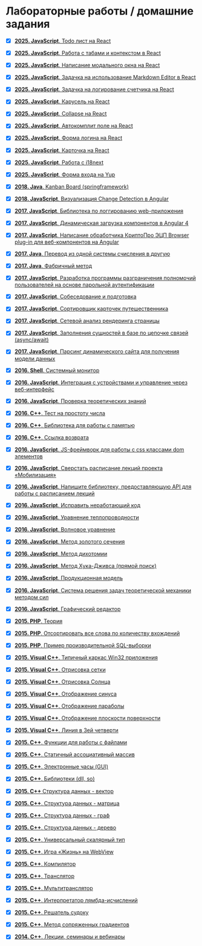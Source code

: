 # Лабораторные работы / домашние задания

- [x] [<b>2025. JavaScript</b>. Todo лист на React](https://github.com/splincodewd/collection-codework/blob/master/javascript/hexlet/todos/src/TodoBox.jsx)
- [x] [<b>2025. JavaScript</b>. Работа с табами и контекстом в React](https://github.com/splincodewd/collection-codework/blob/master/javascript/hexlet/tabs/src/App.jsx)
- [x] [<b>2025. JavaScript</b>. Написание модального окна на React](https://github.com/splincodewd/collection-codework/blob/master/javascript/hexlet/modal/src/Component.jsx)
- [x] [<b>2025. JavaScript</b>. Задачка на использование Markdown Editor в React](https://github.com/splincodewd/collection-codework/blob/master/javascript/hexlet/markdown/src/MarkdownEditor.jsx)
- [x] [<b>2025. JavaScript</b>. Задачка на логирование счетчика на React](https://github.com/splincodewd/collection-codework/blob/master/javascript/hexlet/logs/src/Component.jsx)
- [x] [<b>2025. JavaScript</b>. Карусель на React](https://github.com/splincodewd/collection-codework/blob/master/javascript/hexlet/carousel/src/Carousel.jsx)
- [x] [<b>2025. JavaScript</b>. Collapse на React](https://github.com/splincodewd/collection-codework/blob/master/javascript/hexlet/collapse/src/Collapse.jsx)
- [x] [<b>2025. JavaScript</b>. Автокомплит поле на React](https://github.com/splincodewd/collection-codework/blob/master/javascript/hexlet/autocomplete/src/Autocomplete.jsx)
- [x] [<b>2025. JavaScript</b>. Форма логина на React](https://github.com/splincodewd/collection-codework/blob/master/javascript/hexlet/form/src/Collapse.jsx)
- [x] [<b>2025. JavaScript</b>. Карточка на React](https://github.com/splincodewd/collection-codework/blob/master/javascript/hexlet/carousel/src/Carousel.jsx)
- [x] [<b>2025. JavaScript</b>. Работа с i18next](https://github.com/splincodewd/collection-codework/blob/master/javascript/hexlet/i18n/application.js)
- [x] [<b>2025. JavaScript</b>. Форма входа на Yup](https://github.com/splincodewd/collection-codework/blob/master/javascript/hexlet/login/application.js)
- [x] [<b>2018. Java</b>. Kanban Board (springframework)](https://github.com/splincode/java-filmorate)
- [x] [<b>2018. JavaScript</b>. Визуализация Change Detection в Angular](https://github.com/Angular-RU/change-detection-tree)
- [x] [<b>2017. JavaScript</b>. Библиотека по логгированию web-приложения](https://github.com/splincodewd/client-logger)
- [x] [<b>2017. JavaScript</b>. Динамическая загрузка компонентов в Angular 4](https://github.com/splincodewd/collection-codework/tree/master/typescript/angular/dynamic.ts)
- [x] [<b>2017. JavaScript</b>. Написание обработчика КриптоПро ЭЦП Browser plug-in для веб-компонентов на Angular](https://github.com/splincode/cryptopro-browser-plugin)
- [x] [<b>2017. Java</b>. Перевод из одной системы счисления в другую](https://github.com/splincodewd/collection-codework/tree/master/java/notation)
- [x] [<b>2017. Java</b>. Фабричный метод](https://github.com/splincodewd/collection-codework/tree/master/java/garden)
- [x] [<b>2017. JavaScript</b>. Разработка программы разграничения полномочий пользователей на основе парольной аутентификации](https://github.com/splincode/simple-authorize-service)
- [x] [<b>2017. JavaScript</b>. Собеседование и подготовка](https://github.com/splincodewd/collection-codework/tree/master/javascript/interview-dev)
- [x] [<b>2017. JavaScript</b>. Сортировщик карточек путешественника](https://github.com/splincodewd/collection-codework/tree/master/javascript/travels)
- [x] [<b>2017. JavaScript</b>. Сетевой анализ рендеринга страницы](https://github.com/splincode/recursive-phantomjs)
- [x] [<b>2017. JavaScript</b>. Заполнения сущностей в базе по цепочке связей (async/await)](https://github.com/splincodewd/collection-codework/tree/master/javascript/async-await)
- [x] [<b>2017. JavaScript</b>. Парсинг динамического сайта для получения модели данных](https://github.com/splincode/parse-site-example)
- [x] [<b>2016. Shell</b>. Системный монитор](https://github.com/splincode/system-monitor)
- [x] [<b>2016. JavaScript</b>. Интеграция с устройствами и управление через веб-интерфейс](https://github.com/splincode/ihardware/tree/master/omron)
- [x] [<b>2016. JavaScript</b>. Проверка теоретических знаний](https://github.com/splincodewd/collection-codework/tree/master/javascript/theory)
- [x] [<b>2016. C++</b>. Тест на простоту числа](https://github.com/splincodewd/collection-codework/tree/master/cpp/prime)
- [x] [<b>2016. C++</b>. Библиотека для работы с памятью](https://github.com/splincodewd/collection-codework/tree/master/cpp/memory)
- [x] [<b>2016. C++</b>. Ссылка возврата](https://github.com/splincodewd/collection-codework/tree/master/cpp/link)
- [x] [<b>2016. JavaScript</b>. JS-фреймворк для работы с css классами dom элементов](https://github.com/splincodewd/collection-codework/tree/master/javascript/framework)
- [x] [<b>2016. JavaScript</b>. Cверстать расписание лекций проекта «Мобилизация»](https://github.com/splincodewd/collection-codework/tree/master/javascript/mobilization)
- [x] [<b>2016. JavaScript</b>. Напишите библиотеку, предоставляющую API для работы с расписанием лекций](https://github.com/splincodewd/collection-codework/tree/master/javascript/mobilization-api)
- [x] [<b>2016. JavaScript</b>. Исправить неработающий код](https://github.com/splincodewd/collection-codework/tree/master/javascript/fetch-error)
- [x] [<b>2016. JavaScript</b>. Уравнение теплопроводности](https://github.com/splincodewd/collection-codework/tree/master/javascript/transcalency)
- [x] [<b>2016. JavaScript</b>. Волновое уравнение](https://github.com/splincodewd/collection-codework/tree/master/javascript/transcalency)
- [x] [<b>2016. JavaScript</b>. Метод золотого сечения](https://github.com/splincodewd/collection-codework/tree/master/javascript/golden_section_method)
- [x] [<b>2016. JavaScript</b>. Метод дихотомии](https://github.com/splincodewd/collection-codework/tree/master/javascript/dichotomy_method)
- [x] [<b>2016. JavaScript</b>. Метод Хука-Дживса (прямой поиск)](https://github.com/splincodewd/collection-codework/blob/master/javascript/pattern_search/)
- [x] [<b>2016. JavaScript</b>. Продукционная модель](https://github.com/splincodewd/collection-codework/blob/master/javascript/production_system/)
- [x] [<b>2016. JavaScript</b>. Система решения задач теоретической механики методом сил](https://github.com/splincodewd/collection-codework/blob/master/javascript/cad/)
- [x] [<b>2016. JavaScript</b>. Графический редактор](https://github.com/splincodewd/collection-codework/tree/master/javascript/grapheditor/)
- [x] [<b>2015. PHP</b>. Теория](https://github.com/splincodewd/collection-codework/tree/master/php/theory)
- [x] [<b>2015. PHP</b>. Отсортировать все слова по количеству вхождений](https://github.com/splincodewd/collection-codework/tree/master/php/sort)
- [x] [<b>2015. PHP</b>. Пример производительной SQL-выборки](https://github.com/splincodewd/collection-codework/tree/master/php/sql)
- [x] [<b>2015. Visual C++</b>. Типичный каркас Win32 приложения](https://github.com/splincodewd/collection-codework/tree/master/vc/lab1/base.cpp)
- [x] [<b>2015. Visual C++</b>. Отрисовка сетки](https://github.com/splincodewd/collection-codework/tree/master/vc/lab1/grid.cpp)
- [x] [<b>2015. Visual C++</b>. Отрисовка Солнца](https://github.com/splincodewd/collection-codework/tree/master/vc/lab1/sun.cpp)
- [x] [<b>2015. Visual C++</b>. Отображение синуса](https://github.com/splincodewd/collection-codework/tree/master/vc/lab2/sin.cpp)
- [x] [<b>2015. Visual C++</b>. Отображение параболы](https://github.com/splincodewd/collection-codework/tree/master/vc/lab2/parabola.cpp)
- [x] [<b>2015. Visual C++</b>. Отображение плоскости поверхности](https://github.com/splincodewd/collection-codework/tree/master/vc/lab2/surface.cpp)
- [x] [<b>2015. Visual C++</b>. Линия в 3ей четверти](https://github.com/splincodewd/collection-codework/blob/master/vc/lab2/graphs3th.cpp)
- [x] [<b>2015. C++</b>. Функции для работы с файлами](https://github.com/splincodewd/collection-codework/tree/master/cpp/fs)
- [x] [<b>2015. C++</b>. Статичный ассоциативный массив](https://github.com/splincodewd/collection-codework/tree/master/cpp/associative)
- [x] [<b>2015. C++</b>. Электронные часы (GUI)](https://github.com/splincodewd/collection-codework/tree/master/cpp/gui)
- [x] [<b>2015. C++</b>. Библиотеки (dll, so)](https://github.com/splincodewd/collection-codework/tree/master/cpp/dll)
- [x] [<b>2015. C++</b> Структура данных - вектор](https://github.com/splincodewd/collection-codework/tree/master/cpp/vector)
- [x] [<b>2015. C++</b>. Структура данных - матрица](https://github.com/splincodewd/collection-codework/tree/master/cpp/matrix)
- [x] [<b>2015. C++</b>. Структура данных - граф](https://github.com/splincodewd/collection-codework/tree/master/cpp/graph)
- [x] [<b>2015. C++</b>. Структура данных - дерево](https://github.com/splincodewd/collection-codework/tree/master/cpp/tree)
- [x] [<b>2015. C++</b>. Универсальный скалярный тип](https://github.com/splincodewd/collection-codework/tree/master/cpp/var)
- [x] [<b>2015. C++</b>. Игра «Жизнь» на WebView](https://github.com/splincodewd/collection-codework/tree/master/cpp/gamelife)
- [x] [<b>2015. C++</b>. Компилятор](https://github.com/splincodewd/collection-codework/tree/master/cpp/compiler)
- [x] [<b>2015. C++</b>. Транслятор](https://github.com/splincodewd/collection-codework/tree/master/cpp/translater)
- [x] [<b>2015. C++</b>. Мультитранслятор](https://github.com/splincodewd/collection-codework/tree/master/cpp/multitranslater)
- [x] [<b>2015. C++</b>. Интерпретатор лямбда-исчислений](https://github.com/splincodewd/collection-codework/tree/master/cpp/lambda)
- [x] [<b>2015. C++</b>. Решатель судоку](https://github.com/splincodewd/collection-codework/tree/master/cpp/sudoku)
- [x] [<b>2015. C++</b>. Метод сопряженных градиентов](https://github.com/splincodewd/collection-codework/blob/master/cpp/nonlinear_conjugate_gradient_method/)
- [x] [<b>2014. C++</b>. Лекции, семинары и вебинары](https://github.com/stankin/uits-labs)









